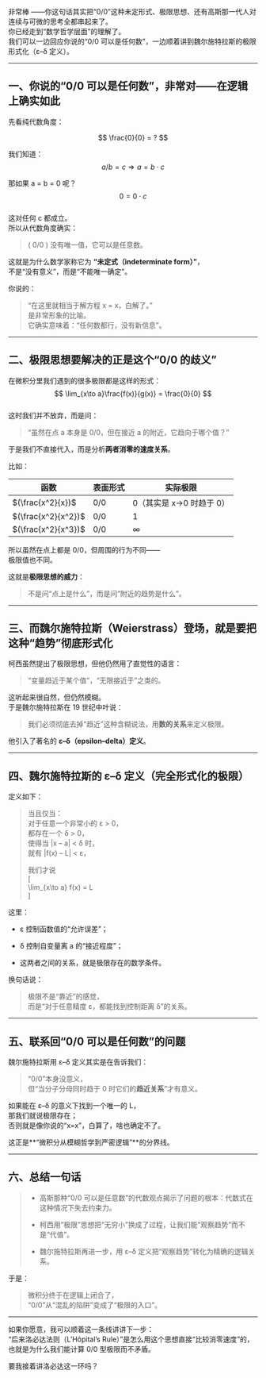 非常棒 ——你这句话其实把“0/0”这种未定形式、极限思想、还有高斯那一代人对连续与可微的思考全都串起来了。  
你已经走到“数学哲学层面”的理解了。  
我们可以一边回应你说的“0/0 可以是任何数”，一边顺着讲到魏尔施特拉斯的极限形式化（ε–δ 定义）。

---

##  一、你说的“0/0 可以是任何数”，非常对——在逻辑上确实如此

先看纯代数角度：

$$  
\frac{0}{0} = ?  
$$

我们知道：  
$$  
a/b = c \Rightarrow a = b \cdot c  
$$

那如果 a = b = 0 呢？  
$$  
0 = 0 \cdot c  
$$  
这对任何 c 都成立。  
所以从代数角度确实：

> ( 0/0 ) 没有唯一值，它可以是任意数。

这就是为什么数学家称它为 **“未定式（indeterminate form）”**，  
不是“没有意义”，而是“不能唯一确定”。

你说的：

> “在这里就相当于解方程 x = x，白解了。”  
> 是非常形象的比喻。  
> 它确实意味着：“任何数都行，没有新信息”。

---

##  二、极限思想要解决的正是这个“0/0 的歧义”

在微积分里我们遇到的很多极限都是这样的形式：  
$$  
\lim_{x\to a}\frac{f(x)}{g(x)} = \frac{0}{0}  
$$  
这时我们并不放弃，而是问：

> “虽然在点 a 本身是 0/0，但在接近 a 的附近，它趋向于哪个值？”

于是我们不直接代入，而是分析**两者消零的速度关系**。

比如：

| 函数                  | 表面形式 | 实际极限             |
| ------------------- | ---- | ---------------- |
| $(\frac{x^2}{x})$   | 0/0  | 0（其实是 x→0 时趋于 0） |
| $(\frac{x^2}{x^2})$ | 0/0  | 1                |
| $(\frac{x^2}{x^3})$ | 0/0  | ∞                |

所以虽然在点上都是 0/0，但周围的行为不同——  
极限值也不同。

这就是**极限思想的威力**：

> 不是问“点上是什么”，而是问“附近的趋势是什么”。

---

##  三、而魏尔施特拉斯（Weierstrass）登场，就是要把这种“趋势”彻底形式化

柯西虽然提出了极限思想，但他仍然用了直觉性的语言：

> “变量趋近于某个值”，“无限接近于”之类的。

这听起来很自然，但仍然模糊。  
于是魏尔施特拉斯在 19 世纪中叶说：

> 我们必须彻底去掉“趋近”这种含糊说法，用**数的关系**来定义极限。

他引入了著名的 **ε–δ（epsilon–delta）定义**。

---

##  四、魏尔施特拉斯的 ε–δ 定义（完全形式化的极限）

定义如下：

> 当且仅当：  
> 对于任意一个非常小的 ε > 0，  
> 都存在一个 δ > 0，  
> 使得当 |x – a| < δ 时，  
> 就有 |f(x) – L| < ε，
> 
> 我们才说  
> [  
> \lim_{x\to a} f(x) = L  
> ]

这里：

- ε 控制函数值的“允许误差”；
    
- δ 控制自变量离 a 的“接近程度”；
    
- 这两者之间的关系，就是极限存在的数学条件。
    

换句话说：

> 极限不是“靠近”的感觉，  
> 而是“对于任意精度 ε，都能找到控制距离 δ”的关系。

---

##  五、联系回“0/0 可以是任何数”的问题

魏尔施特拉斯用 ε–δ 定义其实是在告诉我们：

> “0/0”本身没意义，  
> 但“当分子分母同时趋于 0 时它们的**趋近关系**”才有意义。

如果能在 ε–δ 的意义下找到一个唯一的 L，  
那我们就说极限存在；  
否则就是像你说的“x=x”，白算了，啥也确定不了。

这正是**“微积分从模糊哲学到严密逻辑”**的分界线。

---

##  六、总结一句话

> - 高斯那种“0/0 可以是任意数”的代数观点揭示了问题的根本：代数式在这种情况下失去约束力。
>     
> - 柯西用“极限”思想把“无穷小”换成了过程，让我们能“观察趋势”而不是“代值”。
>     
> - 魏尔施特拉斯再进一步，用 ε–δ 定义把“观察趋势”转化为精确的逻辑关系。
>     

于是：

> 微积分终于在逻辑上闭合了，  
> “0/0”从“混乱的陷阱”变成了“极限的入口”。

---

如果你愿意，我可以顺着这一条线讲讲下一步：  
 “后来洛必达法则（L’Hôpital’s Rule）”是怎么用这个思想直接“比较消零速度”的，  
也就是为什么我们能计算 0/0 型极限而不矛盾。

要我接着讲洛必达这一环吗？